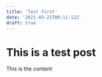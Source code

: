 ```yaml
---
title: 'Test first'
date: '2021-03-21T08:11:12Z'
draft: true
---
```


# This is a test post

This is the content
